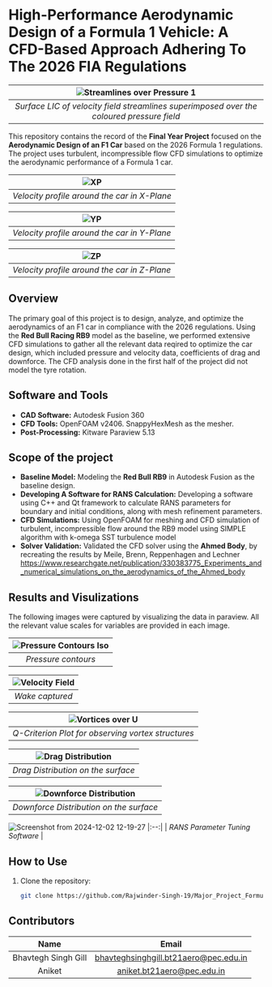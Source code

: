 # High-Performance Aerodynamic Design of a Formula 1 Vehicle: A CFD-Based Approach Adhering To The 2026 FIA Regulations
| ![Streamlines over Pressure 1](https://github.com/user-attachments/assets/c47a8cdd-3003-4411-9ca2-6b7f634a20ad) |
|:-:|
| *Surface LIC of velocity field streamlines superimposed over the coloured pressure field* |


This repository contains the record of the **Final Year Project** focused on the **Aerodynamic Design of an F1 Car** based on the 2026 Formula 1 regulations. The project uses turbulent, incompressible flow CFD simulations to optimize the aerodynamic performance of a Formula 1 car.

| ![XP](https://github.com/user-attachments/assets/c0aa6cdf-30f5-4788-b43e-fe9ceb61a508) |
|:--:| 
| *Velocity profile around the car in X-Plane* |

| ![YP](https://github.com/user-attachments/assets/a0298fb4-2aa6-44dc-b190-6364938549d0) |
|:--:| 
| *Velocity profile around the car in Y-Plane* |

| ![ZP](https://github.com/user-attachments/assets/8ee1e2d5-a836-429d-9421-aae6cfb572a4) |
|:--:| 
| *Velocity profile around the car in Z-Plane* |

## Overview  

The primary goal of this project is to design, analyze, and optimize the aerodynamics of an F1 car in compliance with the 2026 regulations. Using the **Red Bull Racing RB9** model as the baseline, we performed extensive CFD simulations to gather all the relevant data reqired to optimize the car design, which included pressure and velocity data, coefficients of drag and downforce. The CFD analysis done in the first half of the project did not model the tyre rotation.

## Software and Tools  

- **CAD Software:** Autodesk Fusion 360  
- **CFD Tools:** OpenFOAM v2406. SnappyHexMesh as the mesher. 
- **Post-Processing:** Kitware Paraview 5.13

## Scope of the project  

- **Baseline Model:** Modeling the **Red Bull RB9** in Autodesk Fusion as the baseline design.
- **Developing A Software for RANS Calculation:** Developing a software using C++ and Qt framework to calculate RANS parameters for boundary and initial conditions, along with mesh refinement parameters.
- **CFD Simulations:** Using OpenFOAM for meshing and CFD simulation of turbulent, incompressible flow around the RB9 model using SIMPLE algorithm with k-omega SST turbulence model   
- **Solver Validation:** Validated the CFD solver using the **Ahmed Body**, by recreating the results by Meile, Brenn, Reppenhagen and Lechner https://www.researchgate.net/publication/330383775_Experiments_and_numerical_simulations_on_the_aerodynamics_of_the_Ahmed_body

## Results and Visulizations
The following images were captured by visualizing the data in paraview. All the relevant value scales for variables are provided in each image.

| ![Pressure Contours Iso](https://github.com/user-attachments/assets/4453661a-3595-451d-82c3-3442003376d7) |
|:--:| 
| *Pressure contours* |

| ![Velocity Field](https://github.com/user-attachments/assets/7f3dc432-cde3-4f13-9514-5333e085dc00) |
|:--:| 
| *Wake captured* |

| ![Vortices over U](https://github.com/user-attachments/assets/8727bd1f-0646-4fe5-b7da-0cb5a694073f) |
|:--:| 
| *Q-Criterion Plot for observing vortex structures* |

| ![Drag Distribution](https://github.com/user-attachments/assets/b6b512ff-8a7d-4d22-82b6-4fa0a24d15df) |
|:--:| 
| *Drag Distribution on the surface* |

| ![Downforce Distribution](https://github.com/user-attachments/assets/ce56513f-f1cc-468e-8395-e3e70d2e4be3) |
|:--:| 
| *Downforce Distribution on the surface* |

![Screenshot from 2024-12-02 12-19-27](https://github.com/user-attachments/assets/c687adab-3eed-4da8-a485-de5403ec9060)
|:--:| 
| *RANS Parameter Tuning Software* |

## How to Use  

1. Clone the repository:  
   ```bash  
   git clone https://github.com/Rajwinder-Singh-19/Major_Project_Formula1_Aerodynamics.git

## Contributors

| Name | Email |
| :---: | :---: |
| Bhavtegh Singh Gill | bhavteghsinghgill.bt21aero@pec.edu.in |
| Aniket | aniket.bt21aero@pec.edu.in |
